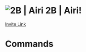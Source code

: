 [logo]: https://i.imgur.com/KBw3mCL.png "Airi"
# ![2B | Airi](https://cdn.discordapp.com/avatars/676520944474259466/5b214acd59d324821e5a5c5cd33f749d.png?size=32) 2B | Airi!

[Invite Link](https://discordapp.com/oauth2/authorize?client_id=676520944474259466&permissions=268495926&scope=bot)
# Commands
